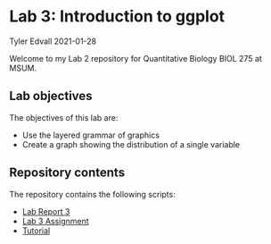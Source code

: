 Lab 3: Introduction to ggplot
================
Tyler Edvall
2021-01-28

Welcome to my Lab 2 repository for Quantitative Biology BIOL 275 at
MSUM.

## Lab objectives

The objectives of this lab are:

  - Use the layered grammar of graphics
  - Create a graph showing the distribution of a single variable

## Repository contents

The repository contains the following scripts:

  - [Lab Report 3](lab-report.md)
  - [Lab 3 Assignment](Lab%203%20Assignment.R)
  - [Tutorial](Tutorial.R)
